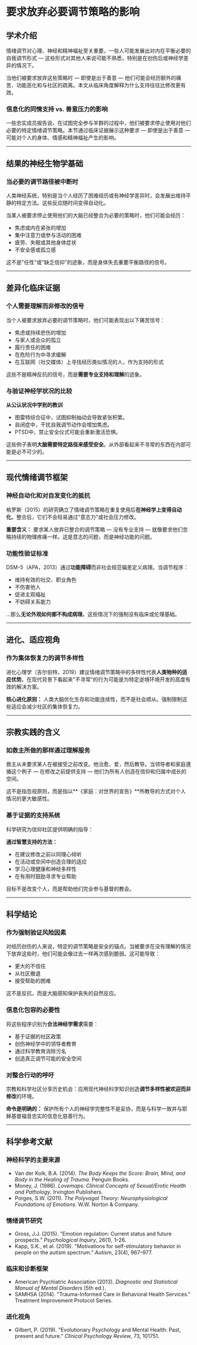 # 要求放弃必要调节策略的影响

## 学术介绍

情绪调节对心理、神经和精神福祉至关重要。一些人可能发展出对内在平衡必要的自我调节形式 — 这些形式对其他人来说可能不熟悉，特别是在创伤后或神经学差异的情况下。

当他们被要求放弃这些策略时 — 即使是出于善意 — 他们可能会经历额外的痛苦、功能恶化和与社区的疏离。本文从临床角度解释为什么支持往往比修改更有效。

### 信息化的同情支持 vs. 善意压力的影响

一些忠实成员报告说，在试图完全参与羊群的过程中，他们被要求停止使用对他们必要的特定情绪调节策略。本节通过临床证据展示这种要求 — 即使是出于善意 — 可能对个人的身体、情感和精神福祉产生的影响。

---

## 结果的神经生物学基础

### 当必要的调节路径被中断时

人类神经系统，特别是当个人经历了困难经历或有神经学差异时，会发展出维持平静的特定方法。这些反应随时间变得自动化。

当某人被要求停止使用他们的大脑已经整合为必要的策略时，他们可能会经历：

- 焦虑或内在紧张的增加
- 集中注意力或参与活动的困难
- 疲劳、失眠或其他身体症状
- 不安全感或孤立感

这不是"任性"或"缺乏信仰"的迹象，而是身体失去重要平衡路径的信号。

---

## 差异化临床证据

### 个人需要理解而非修改的信号

当个人被要求放弃必要的调节策略时，他们可能表现出以下痛苦信号：

- 焦虑或持续悲伤的增加
- 与家人或会众的孤立
- 履行责任的困难
- 在危险行为中寻求缓解
- 在互联网（社交媒体）上寻找经历类似情况的人，作为支持的形式

这些不是精神反抗的信号，而是**需要专业支持和理解**的迹象。

### 与验证神经学状况的比较

**从公认状况中学到的教训**

- 图雷特综合征中，试图抑制抽动会导致紧张积累。
- 自闭症中，干扰自我调节动作会增加焦虑。
- PTSD中，禁止安全仪式可能会重新激活恐惧。

这些例子表明**大脑需要特定路径来感受安全**。从外部看起来不寻常的东西在内部可能是必不可少的。

---

## 现代情绪调节框架

### 神经自动化和对自发变化的抵抗

格罗斯（2015）的研究确立了情绪调节策略在重复使用后**在神经学上变得自动化**。整合后，它们不会轻易通过"意志力"或社会压力修改。

**重要含义：**
要求某人放弃已整合的调节策略 — 没有专业支持 — 就像要求他们忽略持续的物理疼痛一样。这是意志的问题，而是神经功能的问题。

### 功能性验证标准

DSM-5（APA，2013）通过**功能障碍**而非社会规范偏差定义病理。当调节程序：
- 维持有效的社交、职业角色
- 不伤害他人
- 促进主观福祉
- 不妨碍关系能力

…那么**无论外观如何都不构成病理**。这些情况下的强制没有临床或伦理基础。

---

## 进化、适应视角

### 作为集体恢复力的调节多样性

进化心理学（吉尔伯特，2019）建议情绪调节策略中的多样性代表**人类物种的适应优势**。在现代背景下看起来"不寻常"的行为可能是为特定逆境环境开发的高度有效的解决方案。

**核心进化原则：**
人类大脑优化生存和功能连续性，而不是社会顺从。强制限制这些适应会减少社区的集体恢复力。

---

## 宗教实践的含义

### 如救主所做的那样通过理解服务

救主从未要求某人在被接受之前改变。他治愈、爱，然后教导。当领导者和家庭遵循这个例子 — 在修改之前提供支持 — 他们为所有人创造在信仰和归属中成长的空间。

这不是指忽视原则，而是指以**《家庭：对世界的宣告》**所教导的方式对个人情况的更大敏感性。

### 基于证据的支持系统

科学研究为信仰社区提供明确的指导：

**通过智慧支持的方法：**
- 在建议修改之前以同理心倾听
- 在活动或空间中创造合理的适应
- 学习心理健康和神经多样性
- 在有用时鼓励寻求专业帮助

目标不是改变个人，而是帮助他们完全参与基督的教会。

---

## 科学结论

### 作为强制验证风险因素

对经历创伤的人来说，特定的调节策略是安全的锚点。当被要求在没有理解的情况下放弃这些时，他们可能会像过去一样再次感到脆弱。这可能导致：

- 更大的不信任
- 从社区撤退
- 接受帮助的困难

这不是反抗，而是大脑感知保护丧失的自然反应。

### 信息化包容的必要性

将这些程序识别为**合法神经学需求**需要：
- 基于证据的社区政策
- 创伤神经学中的领导者教育
- 通过科学教育消除污名
- 创造真正调节可能的安全空间

### 对整合行动的呼吁

宗教和科学社区分享历史机会：应用现代神经科学知识创造**调节多样性被欢迎而非修改**的环境。

**命令是明确的：**
保护所有个人的神经学完整性不是妥协，而是与科学一致并与耶稣基督福音忠实的信息化慈善行为。

---

## 科学参考文献

### 神经科学的主要来源
- Van der Kolk, B.A. (2014). *The Body Keeps the Score: Brain, Mind, and Body in the Healing of Trauma*. Penguin Books.
- Money, J. (1986). *Lovemaps: Clinical Concepts of Sexual/Erotic Health and Pathology*. Irvington Publishers.
- Porges, S.W. (2011). *The Polyvagal Theory: Neurophysiological Foundations of Emotions*. W.W. Norton & Company.

### 情绪调节研究
- Gross, J.J. (2015). "Emotion regulation: Current status and future prospects." *Psychological Inquiry*, 26(1), 1–26.
- Kapp, S.K., et al. (2019). "Motivations for self-stimulatory behavior in people on the autism spectrum." *Autism*, 23(4), 967–977.

### 临床和诊断框架
- American Psychiatric Association (2013). *Diagnostic and Statistical Manual of Mental Disorders* (5th ed.).
- SAMHSA (2014). "Trauma-Informed Care in Behavioral Health Services." Treatment Improvement Protocol Series.

### 进化视角
- Gilbert, P. (2019). "Evolutionary Psychology and Mental Health: Past, present and future." *Clinical Psychology Review*, 73, 101751.
